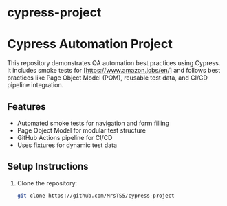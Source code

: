# cypress-project
# Cypress Automation Project

This repository demonstrates QA automation best practices using Cypress. It includes smoke tests for [https://www.amazon.jobs/en/] and follows best practices like Page Object Model (POM), reusable test data, and CI/CD pipeline integration.

## Features

- Automated smoke tests for navigation and form filling
- Page Object Model for modular test structure
- GitHub Actions pipeline for CI/CD
- Uses fixtures for dynamic test data

## Setup Instructions

1. Clone the repository:
   ```bash
   git clone https://github.com/MrsTS5/cypress-project

